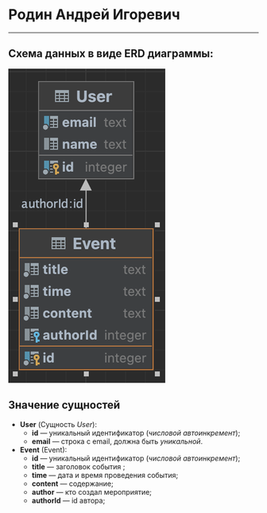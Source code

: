 # Родин Андрей Игоревич
___

## Схема данных в виде ERD диаграммы:

![Диаграмма](public/db.png)

## Значение сущностей
- **User** (Сущность _User_):
  - **id** — уникальный идентификатор (_числовой автоинкремент_);
  - **email** — строка с email, должна быть _уникальной_.
- **Event** (Event):
  - **id** — уникальный идентификатор (_числовой автоинкремент_);
  - **title** — заголовок события ;
  - **time** — дата и время проведения события;
  - **content** — содержание;
  - **author** — кто создал мероприятие;
  - **authorId** — id автора;